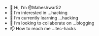 - 👋 Hi, I’m @Maheshwar52
- 👀 I’m interested in ...hacking
- 🌱 I’m currently learning ...hacking
- 💞️ I’m looking to collaborate on ...blogging
- 📫 How to reach me ...tec-hacks

<!---
Maheshwar52/Maheshwar52 is a ✨ special ✨ repository because its `README.md` (this file) appears on your GitHub profile.
You can click the Preview link to take a look at your changes.
--->
